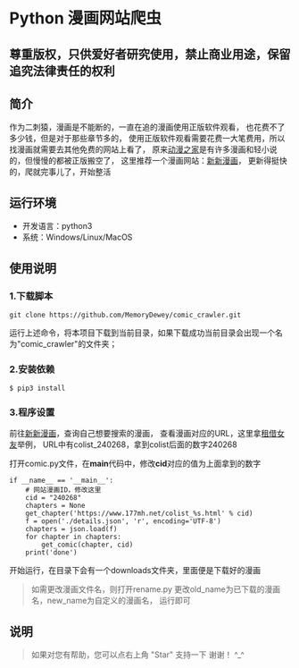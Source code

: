 # Python 漫画网站爬虫
## 尊重版权，只供爱好者研究使用，禁止商业用途，保留追究法律责任的权利
## 简介
作为二刺猿，漫画是不能断的，一直在追的漫画使用正版软件观看，
也花费不了多少钱，但是对于那些章节多的，
使用正版软件观看需要花费一大笔费用，所以找漫画就需要去其他免费的网站上看了，
原来[动漫之家](http://manhua.dmzj.com/)是有许多漫画和轻小说的，但慢慢的都被正版搬空了，
这里推荐一个漫画网站：[新新漫画](https://www.177mh.net/)，
更新得挺快的，爬就完事儿了，开始整活
## 运行环境
* 开发语言：python3
* 系统：Windows/Linux/MacOS
## 使用说明
### 1.下载脚本
```
git clone https://github.com/MemoryDewey/comic_crawler.git
```
运行上述命令，将本项目下载到当前目录，如果下载成功当前目录会出现一个名为"comic_crawler"的文件夹；
### 2.安装依赖
```
$ pip3 install
```
### 3.程序设置
前往[新新漫画](https://www.177mh.net/)，查询自己想要搜索的漫画，
查看漫画对应的URL，这里拿[租借女友](https://www.177mh.net/colist_240268.html)举例，
URL中有colist_240268，拿到colist后面的数字240268

打开comic.py文件，在**main**代码中，修改**cid**对应的值为上面拿到的数字
```
if __name__ == '__main__':
    # 网站漫画ID，修改这里
    cid = "240268"
    chapters = None
    get_chapter('https://www.177mh.net/colist_%s.html' % cid)
    f = open('./details.json', 'r', encoding='UTF-8')
    chapters = json.load(f)
    for chapter in chapters:
        get_comic(chapter, cid)
    print('done')
```

开始运行，在目录下会有一个downloads文件夹，里面便是下载好的漫画
> 如需更改漫画文件名，则打开rename.py
> 更改old_name为已下载的漫画名，new_name为自定义的漫画名，
> 运行即可

## 说明
> 如果对您有帮助，您可以点右上角 "Star" 支持一下 谢谢！ ^_^
